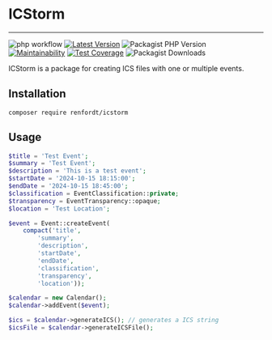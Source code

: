 # ICStorm
___
![php workflow](https://github.com/renfordt/ICStorm/actions/workflows/php.yml/badge.svg)
[![Latest Version](https://img.shields.io/packagist/v/renfordt/icstorm?label=version)](https://packagist.org/packages/renfordt/icstorm/)
![Packagist PHP Version](https://img.shields.io/packagist/dependency-v/renfordt/icstorm/php)
[![Maintainability](https://api.codeclimate.com/v1/badges/255fa9a4fa63fb620150/maintainability)](https://codeclimate.com/github/renfordt/ICStorm/maintainability)
[![Test Coverage](https://api.codeclimate.com/v1/badges/255fa9a4fa63fb620150/test_coverage)](https://codeclimate.com/github/renfordt/ICStorm/test_coverage)
![Packagist Downloads](https://img.shields.io/packagist/dt/renfordt/icstorm)

ICStorm is a package for creating ICS files with one or multiple events.

## Installation
```
composer require renfordt/icstorm
```

## Usage

```php
$title = 'Test Event';
$summary = 'Test Event';
$description = 'This is a test event';
$startDate = '2024-10-15 18:15:00';
$endDate = '2024-10-15 18:45:00';
$classification = EventClassification::private;
$transparency = EventTransparency::opaque;
$location = 'Test Location';

$event = Event::createEvent(
    compact('title',
        'summary',
        'description',
        'startDate',
        'endDate',
        'classification',
        'transparency',
        'location'));

$calendar = new Calendar();
$calendar->addEvent($event);

$ics = $calendar->generateICS(); // generates a ICS string
$icsFile = $calendar->generateICSFile();
```